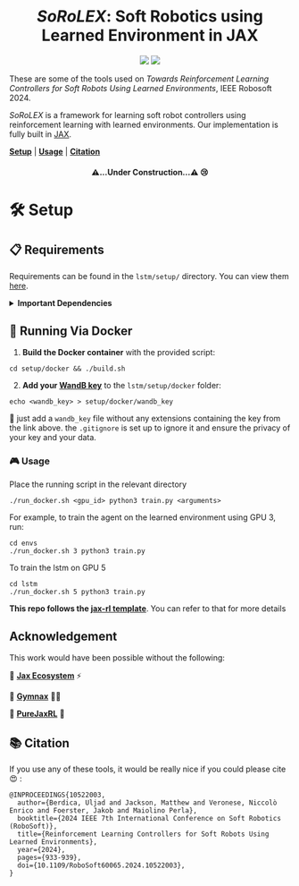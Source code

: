 <h1 align="center"> <em>SoRoLEX</em>: Soft Robotics using Learned Environment in JAX </h1>

<p align="center">
    <a href="https://ieeexplore.ieee.org/abstract/document/10522003">
        <img src="https://img.shields.io/badge/IEEE-10522003-00629B.svg" /></a>
    <a href= "https://github.com/uljad/SoRoLEX/blob/main/LICENSE">
    <img src="https://img.shields.io/badge/license-Apache2.0-blue.svg" /></a>

</p>

These are some of the tools used on *Towards Reinforcement Learning Controllers for Soft Robots Using Learned Environments*, IEEE Robosoft 2024.

<em>SoRoLEX</em> is a framework for learning soft robot controllers using reinforcement learning with learned environments. Our implementation is fully built in <a href="https://github.com/google/jax">JAX</a>.

[**Setup**](#setup) | [**Usage**](#usage) | [**Citation**](#citation)


<h4 align="center"> <strong>⚠️...Under Construction...⚠️</strong> 😢</h4>

# 🛠️ Setup

## 📋 Requirements

Requirements can be found in the `lstm/setup/` directory. You can view them [here](lstm/setup/).

<details>
<summary><strong>Important Dependencies</strong></summary>

```
Base Requirements:
- distrax==0.1.3
- flax==0.7.2
- gymnax==0.0.6
- pre-commit==3.3.3
- wandb==0.15.8

CPU-specific:
- jax==0.4.13
- jaxlib==0.4.13

GPU-specific:
- jax[cuda12_pip]==0.4.13
```

Please ensure you have the correct versions installed for your system (CPU or GPU).

</details>

## 🐳 Running Via Docker

1. **Build the Docker container** with the provided script:
```
cd setup/docker && ./build.sh
```
2. **Add your [WandB key](https://wandb.ai/authorize)** to the `lstm/setup/docker` folder:

```
echo <wandb_key> > setup/docker/wandb_key

```

👼 just add a `wandb_key` file without any extensions containing the key from the link above. the `.gitignore` is set up to ignore it and ensure the privacy of your key and your data. 


### 🎮 Usage

Place the running script in the relevant directory

```
./run_docker.sh <gpu_id> python3 train.py <arguments>
```
For example, to train the agent on the learned environment using GPU 3, run:
```
cd envs
./run_docker.sh 3 python3 train.py
```
To train the lstm on GPU 5

```
cd lstm
./run_docker.sh 5 python3 train.py
```
**This repo follows the [jax-rl template](https://github.com/EmptyJackson/jax-rl-template/blob/main/README.md?plain=1)**. You can refer to that for more details

## Acknowledgement

This work would have been possible without the following:

🚀 **[Jax Ecosystem](https://github.com/jax-ml/jax_)** ⚡ 

💪 **[Gymnax](https://github.com/RobertTLange/gymnax)** 🏋️‍♂️

🌟  **[PureJaxRL](https://github.com/luchris429/purejaxrl/tree/main)** 🌟


## 📚 Citation
If you use any of these tools, it would be really nice if you could please cite 😍 :

```
@INPROCEEDINGS{10522003,
  author={Berdica, Uljad and Jackson, Matthew and Veronese, Niccolò Enrico and Foerster, Jakob and Maiolino Perla},
  booktitle={2024 IEEE 7th International Conference on Soft Robotics (RoboSoft)}, 
  title={Reinforcement Learning Controllers for Soft Robots Using Learned Environments}, 
  year={2024},
  pages={933-939},
  doi={10.1109/RoboSoft60065.2024.10522003},
}
```